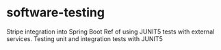 # software-testing

Stripe integration into Spring Boot
Ref of using JUNIT5 tests with external services.
Testing unit and integration tests with JUNIT5
